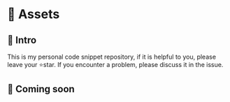 # 💾 Assets

## 🚀 Intro

This is my personal code snippet repository, if it is helpful to you, please leave your ⭐star. If you encounter a problem, please discuss it in the issue.

## 🔧 Coming soon



